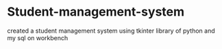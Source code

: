 # Student-management-system
created a student management system using tkinter library of python and my sql on workbench
